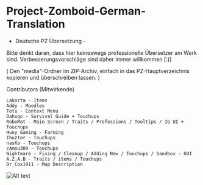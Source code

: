 # Project-Zomboid-German-Translation

- Deutsche PZ Übersetzung -

Bitte denkt daran, dass hier keineswegs professionelle Übersetzer am Werk sind. Verbesserungsvorschläge sind daher immer willkommen [:)]
 
( Den "media"-Ordner im ZIP-Archiv, einfach in das PZ-Hauptverzeichnis kopieren und überschreiben lassen. )
 
 
Contributors (Mitwirkende)

    Lakorta - Items
    Addy - Moodles
    Totu - Context Menu
    Dahugo - Survival Guide + Touchups
    RoboMat - Main Screen / Traits / Professions / Tooltips / IG UI + Touchups
    Huoy Gaming - Farming
    Thuztor - Touchups
    nasKo - Touchups
    cAmou309 - Touchups
    Nightmare - Fixing / Cleanup / Adding New / Touchups / Sandbox - GUI
    A.Z.A.B - Traits / items / Touchups
    Dr_Cox1911 - Map Description





![Alt text](http://tools.n8m4re.de/downloads/ProjectZomboid/misc/spiffo.png "Spiffo")
